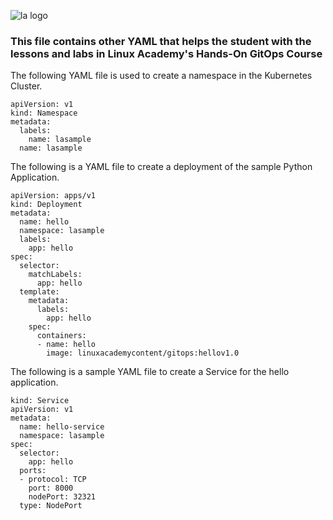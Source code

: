 ![la logo](https://user-images.githubusercontent.com/42839573/67322755-818e9400-f4df-11e9-97c1-388bf357353d.png)

### This file contains other YAML that helps the student with the lessons and labs in Linux Academy's Hands-On GitOps Course

The following YAML file is used to create a namespace in the Kubernetes Cluster.

```
apiVersion: v1
kind: Namespace
metadata:
  labels:
    name: lasample
  name: lasample
```

The following is a YAML file to create a deployment of the sample Python Application.

```
apiVersion: apps/v1
kind: Deployment
metadata:
  name: hello
  namespace: lasample
  labels:
    app: hello
spec:
  selector:
    matchLabels:
      app: hello
  template:
    metadata:
      labels:
        app: hello
    spec:
      containers:
      - name: hello
        image: linuxacademycontent/gitops:hellov1.0
```

The following is a sample YAML file to create a Service for the hello application.

```
kind: Service
apiVersion: v1
metadata:
  name: hello-service
  namespace: lasample
spec:
  selector:
    app: hello
  ports:
  - protocol: TCP
    port: 8000
    nodePort: 32321
  type: NodePort
```



